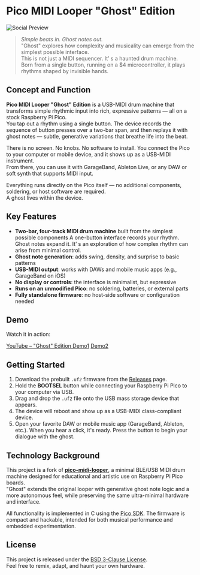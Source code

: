 # Pico MIDI Looper "Ghost" Edition

![Social Preview](https://github.com/user-attachments/assets/6663c239-353e-4700-8ac1-3b25fa713bc6)

> *Simple beats in. Ghost notes out.*  
> "Ghost" explores how complexity and musicality can emerge from the simplest possible interface.  
> This is not just a MIDI sequencer. It’ s a haunted drum machine.  
> Born from a single button, running on a $4 microcontroller, it plays rhythms shaped by invisible hands.


## Concept and Function

**Pico MIDI Looper "Ghost" Edition** is a USB-MIDI drum machine that transforms simple rhythmic input into rich, expressive patterns —  all on a stock Raspberry Pi Pico.  
You tap out a rhythm using a single button. The device records the sequence of button presses over a two-bar span, and then replays it with ghost notes —  subtle, generative variations that breathe life into the beat.

There is no screen. No knobs. No software to install. You connect the Pico to your computer or mobile device, and it shows up as a USB-MIDI instrument.  
From there, you can use it with GarageBand, Ableton Live, or any DAW or soft synth that supports MIDI input.

Everything runs directly on the Pico itself —  no additional components, soldering, or host software are required.  
A ghost lives within the device.

## Key Features

- **Two-bar, four-track MIDI drum machine** built from the simplest possible components
  A one-button interface records your rhythm. Ghost notes expand it.
  It’ s an exploration of how complex rhythm can arise from minimal control.
- **Ghost note generation**: adds swing, density, and surprise to basic patterns
- **USB-MIDI output**: works with DAWs and mobile music apps (e.g., GarageBand on iOS)
- **No display or controls**: the interface is minimalist, but expressive
- **Runs on an unmodified Pico**: no soldering, batteries, or external parts
- **Fully standalone firmware**: no host-side software or configuration needed

## Demo

Watch it in action:

[YouTube –  "Ghost" Edition Demo1](https://www.youtube.com/shorts/-Et41TXjqLs)
[Demo2](https://www.youtube.com/shorts/ndGxzRGGCx0)

## Getting Started

1. Download the prebuilt `.uf2` firmware from the [Releases](https://github.com/oyama/pico-midi-looper-ghost/releases) page.
2. Hold the **BOOTSEL** button while connecting your Raspberry Pi Pico to your computer via USB.
3. Drag and drop the `.uf2` file onto the USB mass storage device that appears.
4. The device will reboot and show up as a USB-MIDI class-compliant device.
5. Open your favorite DAW or mobile music app (GarageBand, Ableton, etc.). When you hear a click, it's ready. Press the button to begin your dialogue with the ghost.

## Technology Background

This project is a fork of [**pico-midi-looper**](https://github.com/oyama/pico-midi-looper), a minimal BLE/USB MIDI drum machine designed for educational and artistic use on Raspberry Pi Pico boards.  
"Ghost" extends the original looper with generative ghost note logic and a more autonomous feel, while preserving the same ultra-minimal hardware and interface.

All functionality is implemented in C using the [Pico SDK](https://github.com/raspberrypi/pico-sdk). The firmware is compact and hackable, intended for both musical performance and embedded experimentation.

## License

This project is released under the [BSD 3-Clause License](LICENSE).  
Feel free to remix, adapt, and haunt your own hardware.
